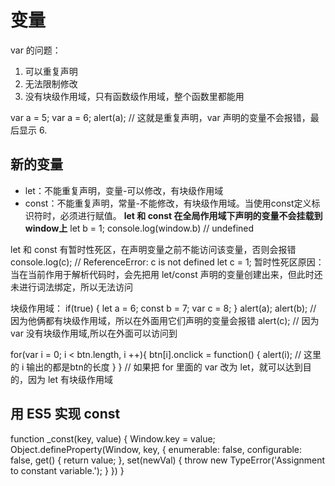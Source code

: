 # 变量

var 的问题：

1. 可以重复声明
2. 无法限制修改
3. 没有块级作用域，只有函数级作用域，整个函数里都能用

var a = 5;
var a = 6;
alert(a); // 这就是重复声明，var 声明的变量不会报错，最后显示 6.

## 新的变量

- let：不能重复声明，变量-可以修改，有块级作用域
- const：不能重复声明，常量-不能修改，有块级作用域。当使用const定义标识符时，必须进行赋值。
**let 和 const 在全局作用域下声明的变量不会挂载到window上**
let b = 1;
console.log(window.b) // undefined

let 和 const 有暂时性死区，在声明变量之前不能访问该变量，否则会报错
console.log(c); // ReferenceError: c is not defined
let c = 1;
暂时性死区原因：当在当前作用于解析代码时，会先把用 let/const 声明的变量创建出来，但此时还未进行词法绑定，所以无法访问

块级作用域：
if(true) {
    let a = 6;
    const b = 7;
    var c = 8;
}
alert(a);
alert(b); // 因为他俩都有块级作用域，所以在外面用它们声明的变量会报错
alert(c); // 因为 var 没有块级作用域,所以在外面可以访问到

for(var i = 0; i < btn.length, i ++){
    btn[i].onclick = function() {
        alert(i); // 这里的 i 输出的都是btn的长度
    }
} // 如果把 for 里面的 var 改为 let，就可以达到目的，因为 let 有块级作用域

## 用 ES5 实现 const

function _const(key, value) {
    Window.key = value;
    Object.defineProperty(Window, key, {
        enumerable: false,
        configurable: false,
        get() {
            return value;
        },
        set(newVal) {
            throw new TypeError('Assignment to constant variable.');
        }
    })
}
